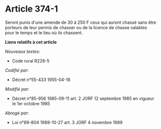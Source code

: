 # Article 374-1

Seront punis d'une amende de 30 à 250 F ceux qui auront chassé sans être porteurs de leur permis de chasser ou de la licence
de chasse valables pour le temps et le lieu où ils chassent.

**Liens relatifs à cet article**

_Nouveaux textes_:

  - Code rural R228-5

_Codifié par_:

  - Décret n°55-433 1955-04-16

_Modifié par_:

  - Décret n°85-956 1985-09-11 art. 2 JORF 12 septembre 1985 en vigueur le 1er octobre 1985

_Abrogé par_:

  - Loi n°89-804 1989-10-27 art. 3 JORF 4 novembre 1989
